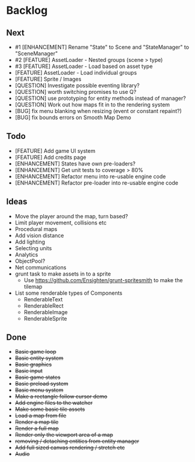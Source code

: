 Backlog
=======

Next
----
* #1 [ENHANCEMENT] Rename "State" to Scene and "StateManager" to "SceneManager"
* #2 [FEATURE] AssetLoader - Nested groups (scene > type)
* #3 [FEATURE] AssetLoader - Load based on asset type
* [FEATURE] AssetLoader - Load individual groups
* [FEATURE] Sprite / Images
* [QUESTION] Investigate possible eventing library?
* [QUESTION] worth switching promises to use Q?
* [QUESTION] use prototyping for entity methods instead of manager?
* [QUESTION] Work out how maps fit in to the rendering system
* [BUG] fix menu blanking when resizing (event or constant repaint?)
* [BUG] fix bounds errors on Smooth Map Demo

Todo
----
* [FEATURE] Add game UI system
* [FEATURE] Add credits page
* [ENHANCEMENT] States have own pre-loaders?
* [ENHANCEMENT] Get unit tests to coverage > 80%
* [ENHANCEMENT] Refactor menu into re-usable engine code
* [ENHANCEMENT] Refactor pre-loader into re-usable engine code

Ideas
-----
* Move the player around the map, turn based?
* Limit player movement, collisions etc
* Procedural maps
* Add vision distance
* Add lighting
* Selecting units
* Analytics
* ObjectPool?
* Net communications
* grunt task to make assets in to a sprite
  * Use https://github.com/Ensighten/grunt-spritesmith to make the tilemap
* List some renderable types of Components
  * RenderableText
  * RenderableRect
  * RenderableImage
  * RenderableSprite

Done
----
* ~~Basic game loop~~
* ~~Basic entity system~~
* ~~Basic graphics~~
* ~~Basic input~~
* ~~Basic game states~~
* ~~Basic preload system~~
* ~~Basic menu system~~
* ~~Make a rectangle follow cursor demo~~
* ~~Add engine files to the watcher~~
* ~~Make some basic tile assets~~
* ~~Load a map from file~~
* ~~Render a map tile~~
* ~~Render a full map~~
* ~~Render only the viewport area of a map~~
* ~~removing / detaching entities from entity manager~~
* ~~Add full sized canvas rendering / stretch etc~~
* ~~Audio~~
